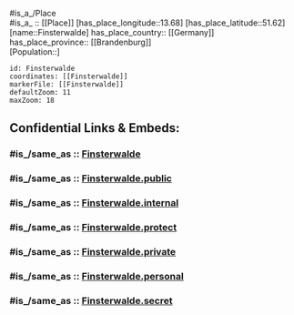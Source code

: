 ﻿---
confidential: public
isDeleted: false
location:
- 51.62
- 13.68
mapmarker: city
mapzoom:
- 7
- 12
SpocWebEntityId: 30171
tags:
- geo/City
type: City
---

#is_a_/Place  
#is_a_ :: [[Place]] 
[has_place_longitude::13.68] 
[has_place_latitude::51.62] 
[name::Finsterwalde] 
has_place_country:: [[Germany]]  
has_place_province:: [[Brandenburg]]  
[Population::] 



```leaflet
id: Finsterwalde
coordinates: [[Finsterwalde]] 
markerFile: [[Finsterwalde]] 
defaultZoom: 11 
maxZoom: 18
```


## Confidential Links & Embeds: 

### #is_/same_as :: [Finsterwalde](/_Standards/Earth/Continent/Europe/Europe~Central/Germany/Germany~East/Brandenburg/counties~Brandenburg/Elbe-Elster/cities~Elbe-Elster/Finsterwalde.md) 

### #is_/same_as :: [Finsterwalde.public](/_public/Earth/Continent/Europe/Europe~Central/Germany/Germany~East/Brandenburg/counties~Brandenburg/Elbe-Elster/cities~Elbe-Elster/Finsterwalde.public.md) 

### #is_/same_as :: [Finsterwalde.internal](/_internal/Earth/Continent/Europe/Europe~Central/Germany/Germany~East/Brandenburg/counties~Brandenburg/Elbe-Elster/cities~Elbe-Elster/Finsterwalde.internal.md) 

### #is_/same_as :: [Finsterwalde.protect](/_protect/Earth/Continent/Europe/Europe~Central/Germany/Germany~East/Brandenburg/counties~Brandenburg/Elbe-Elster/cities~Elbe-Elster/Finsterwalde.protect.md) 

### #is_/same_as :: [Finsterwalde.private](/_private/Earth/Continent/Europe/Europe~Central/Germany/Germany~East/Brandenburg/counties~Brandenburg/Elbe-Elster/cities~Elbe-Elster/Finsterwalde.private.md) 

### #is_/same_as :: [Finsterwalde.personal](/_personal/Earth/Continent/Europe/Europe~Central/Germany/Germany~East/Brandenburg/counties~Brandenburg/Elbe-Elster/cities~Elbe-Elster/Finsterwalde.personal.md) 

### #is_/same_as :: [Finsterwalde.secret](/_secret/Earth/Continent/Europe/Europe~Central/Germany/Germany~East/Brandenburg/counties~Brandenburg/Elbe-Elster/cities~Elbe-Elster/Finsterwalde.secret.md)

